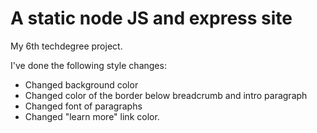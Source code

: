 # A static node JS and express site
 My 6th techdegree project.

 I've done the following style changes:
 - Changed background color
 - Changed color of the border below breadcrumb and intro paragraph
 - Changed font of paragraphs
 - Changed "learn more" link color.
